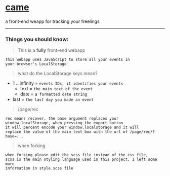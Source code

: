 # [came](https://came.netlify.app/)
a front-end weapp for tracking your freelings

***

### Things you should know:
> This is a **fully** front-end webapp
```
This webapp uses JavaScript to store all your events in
your browser's LocalStorage
```

> what do the LocalStorage keys mean?
- 1 .. infinity = `events IDs, it identifies your events`
  - text = `the main text of the event`
  - date = `a formatted date string`
- last = `the last day you made an event`

> /page/rec
```
rec means recover, the base argument replaces your
window.localStorage, when pressing the export button
it will percent encode your window.localstorage and it will
replace the value of the main text box with the url of /page/rec/?base=...
```

> when forking
```
when forking please edit the scss file instead of the css file,
scss is the main styling language used in this project, I left some more
information in style.scss file
```
